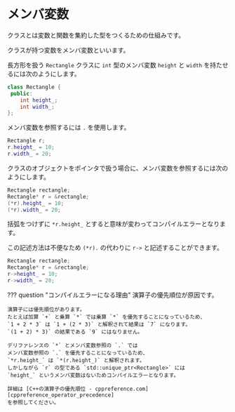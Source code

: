 # メンバ変数

クラスとは変数と関数を集約した型をつくるための仕組みです。

クラスが持つ変数をメンバ変数といいます。

長方形を扱う `Rectangle` クラスに
`int` 型のメンバ変数 `height` と `width` を持たせるには次のようにします。

```cpp
class Rectangle {
 public:
    int height_;
    int width_;
};
```

メンバ変数を参照するには `.` を使用します。

```cpp
Rectangle r;
r.height_ = 10;
r.width_ = 20;
```

クラスのオブジェクトをポインタで扱う場合に、メンバ変数を参照するには次のようにします。

```cpp
Rectangle rectangle;
Rectangle* r = &rectangle;
(*r).height_ = 10;
(*r).width_ = 20;
```

括弧をつけずに `*r.height_` とすると意味が変わってコンパイルエラーとなります。

この記述方法は不便なため `(*r).` の代わりに `r->` と記述することができます。

```cpp
Rectangle rectangle;
Rectangle* r = &rectangle;
r->height_ = 10;
r->width_ = 20;
```

??? question "コンパイルエラーになる理由"
    演算子の優先順位が原因です。

    演算子には優先順位があります。
    たとえば加算 `+` と乗算 `*` では乗算 `*` を優先することになっているため、
    `1 + 2 * 3` は `1 + (2 * 3)` と解釈されて結果は `7` になります。
    `(1 + 2) * 3)` の結果である `9` にはなりません。

    デリファレンスの `*` とメンバ変数参照の `.` では
    メンバ変数参照の `.` を優先することになっているため、
    `*r.height_` は `*(r.height_)` と解釈されます。
    しかしながら `r` の型である `std::unique_ptr<Rectangle>` には
    `height_` というメンバ変数はないためコンパイルエラーとなります。

    詳細は [C++の演算子の優先順位 - cppreference.com][cppreference_operator_precedence]
    を参照してください。

[cppreference_operator_precedence]: https://ja.cppreference.com/w/cpp/language/operator_precedence
